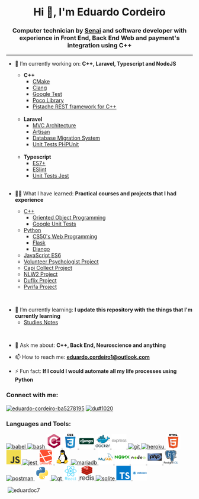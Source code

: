 <h1 align="center">Hi 👋, I'm Eduardo Cordeiro</h1>
<h3 align="center">Computer technician by <a href="https://www.portaldaindustria.com.br/senai/">Senai</a> and software developer with experience in Front End, Back End Web and payment's integration using C++</h3>

---

- 🔭 I’m currently working on: **C++, Laravel, Typescript and NodeJS**
    - **C++**
        - [CMake](https://cmake.org/)
        - [Clang](https://clang.llvm.org/)
        - [Google Test](https://github.com/google/googletest)
        - [Poco Library](https://pocoproject.org/)
        - [Pistache REST framework for C++](https://github.com/pistacheio/pistache)
        
    </br>
    
    - **Laravel**
        - [MVC Architecture](https://en.wikipedia.org/wiki/Model%E2%80%93view%E2%80%93controller)
        - [Artisan](https://laravel.com/docs/9.x/artisan)
        - [Database Migration System](https://laravel.com/docs/9.x/migrations)
        - [Unit Tests PHPUnit](https://phpunit.de/)

    </br>

    - **Typescript**
        - [ES7+](https://tc39.es/ecma262/)
        - [ESlint](https://eslint.org/)
        - [Unit Tests Jest](https://jestjs.io/)
    
    </br>

- 👨‍💻 What I have learned: **Practical courses and projects that I had experience**
    - [C++](https://github.com/eduardoc7/learning-cplusplus)
        - [Oriented Object Programming](https://github.com/eduardoc7/learning-cplusplus/tree/main/src/course/OO-programing)
        - [Google Unit Tests](https://github.com/eduardoc7/learning-cplusplus/blob/main/tests/test_binary_search.cpp)
    - [Python](https://github.com/eduardoc7/Python-course)
        - [CS50's Web Programming](https://github.com/eduardoc7/edx_python_javascript)
        - [Flask](https://github.com/eduardoc7/edx_python_javascript/tree/master/learning-flask)
        - [Django](https://github.com/eduardoc7/edx_python_javascript/tree/master/learning-django)
    - [JavaScript ES6](https://github.com/eduardoc7/CourseRocketseat-ES6)
    - [Volunteer Psychologist Project](https://github.com/eduardoc7/volunteer-psychologist)
    - [Capi Collect Project](https://github.com/eduardoc7/capicollect)
    - [NLW2 Project](https://github.com/eduardoc7/NLW2)
    - [Duflix Project](https://github.com/eduardoc7/duflix)
    - [Pyrifa Project](https://github.com/eduardoc7/pyrifa)

</br>
    
- 🌱 I’m currently learning: **I update this repository with the things that I'm currently learning**
    - [Studies Notes](https://github.com/eduardoc7/concepts-notes)

</br>

- 💬 Ask me about: **C++, Back End, Neuroscience and anything**

- 📫 How to reach me: **eduardo.cordeiro1@outlook.com**

- ⚡ Fun fact: **If I could I would automate all my life processes using Python**

<h3 align="left">Connect with me:</h3>
<p align="left">
<a href="https://linkedin.com/in/eduardo-cordeiro-ba5278195" target="blank"><img align="center" src="https://raw.githubusercontent.com/rahuldkjain/github-profile-readme-generator/master/src/images/icons/Social/linked-in-alt.svg" alt="eduardo-cordeiro-ba5278195" height="30" width="40" /></a>
<a href="https://discord.gg/#1020" target="blank"><img align="center" src="https://raw.githubusercontent.com/rahuldkjain/github-profile-readme-generator/master/src/images/icons/Social/discord.svg" alt="du#1020" height="30" width="40" /></a>
</p>

<h3 align="left">Languages and Tools:</h3>
<p align="left"> <a href="https://babeljs.io/" target="_blank" rel="noreferrer"> <img src="https://www.vectorlogo.zone/logos/babeljs/babeljs-icon.svg" alt="babel" width="40" height="40"/> </a> <a href="https://www.gnu.org/software/bash/" target="_blank" rel="noreferrer"> <img src="https://www.vectorlogo.zone/logos/gnu_bash/gnu_bash-icon.svg" alt="bash" width="40" height="40"/> </a> <a href="https://www.w3schools.com/cpp/" target="_blank" rel="noreferrer"> <img src="https://raw.githubusercontent.com/devicons/devicon/master/icons/cplusplus/cplusplus-original.svg" alt="cplusplus" width="40" height="40"/> </a> <a href="https://www.w3schools.com/css/" target="_blank" rel="noreferrer"> <img src="https://raw.githubusercontent.com/devicons/devicon/master/icons/css3/css3-original-wordmark.svg" alt="css3" width="40" height="40"/> </a> <a href="https://www.djangoproject.com/" target="_blank" rel="noreferrer"> <img src="https://raw.githubusercontent.com/devicons/devicon/master/icons/django/django-original.svg" alt="django" width="40" height="40"/> </a> <a href="https://www.docker.com/" target="_blank" rel="noreferrer"> <img src="https://raw.githubusercontent.com/devicons/devicon/master/icons/docker/docker-original-wordmark.svg" alt="docker" width="40" height="40"/> </a> <a href="https://expressjs.com" target="_blank" rel="noreferrer"> <img src="https://raw.githubusercontent.com/devicons/devicon/master/icons/express/express-original-wordmark.svg" alt="express" width="40" height="40"/> </a> <a href="https://git-scm.com/" target="_blank" rel="noreferrer"> <img src="https://www.vectorlogo.zone/logos/git-scm/git-scm-icon.svg" alt="git" width="40" height="40"/> </a> <a href="https://heroku.com" target="_blank" rel="noreferrer"> <img src="https://www.vectorlogo.zone/logos/heroku/heroku-icon.svg" alt="heroku" width="40" height="40"/> </a> <a href="https://www.w3.org/html/" target="_blank" rel="noreferrer"> <img src="https://raw.githubusercontent.com/devicons/devicon/master/icons/html5/html5-original-wordmark.svg" alt="html5" width="40" height="40"/> </a> <a href="https://developer.mozilla.org/en-US/docs/Web/JavaScript" target="_blank" rel="noreferrer"> <img src="https://raw.githubusercontent.com/devicons/devicon/master/icons/javascript/javascript-original.svg" alt="javascript" width="40" height="40"/> </a> <a href="https://jestjs.io" target="_blank" rel="noreferrer"> <img src="https://www.vectorlogo.zone/logos/jestjsio/jestjsio-icon.svg" alt="jest" width="40" height="40"/> </a> <a href="https://laravel.com/" target="_blank" rel="noreferrer"> <img src="https://raw.githubusercontent.com/devicons/devicon/master/icons/laravel/laravel-plain-wordmark.svg" alt="laravel" width="40" height="40"/> </a> <a href="https://www.linux.org/" target="_blank" rel="noreferrer"> <img src="https://raw.githubusercontent.com/devicons/devicon/master/icons/linux/linux-original.svg" alt="linux" width="40" height="40"/> </a> <a href="https://mariadb.org/" target="_blank" rel="noreferrer"> <img src="https://www.vectorlogo.zone/logos/mariadb/mariadb-icon.svg" alt="mariadb" width="40" height="40"/> </a> <a href="https://www.mysql.com/" target="_blank" rel="noreferrer"> <img src="https://raw.githubusercontent.com/devicons/devicon/master/icons/mysql/mysql-original-wordmark.svg" alt="mysql" width="40" height="40"/> </a> <a href="https://www.nginx.com" target="_blank" rel="noreferrer"> <img src="https://raw.githubusercontent.com/devicons/devicon/master/icons/nginx/nginx-original.svg" alt="nginx" width="40" height="40"/> </a> <a href="https://nodejs.org" target="_blank" rel="noreferrer"> <img src="https://raw.githubusercontent.com/devicons/devicon/master/icons/nodejs/nodejs-original-wordmark.svg" alt="nodejs" width="40" height="40"/> </a> <a href="https://www.php.net" target="_blank" rel="noreferrer"> <img src="https://raw.githubusercontent.com/devicons/devicon/master/icons/php/php-original.svg" alt="php" width="40" height="40"/> </a> <a href="https://www.postgresql.org" target="_blank" rel="noreferrer"> <img src="https://raw.githubusercontent.com/devicons/devicon/master/icons/postgresql/postgresql-original-wordmark.svg" alt="postgresql" width="40" height="40"/> </a> <a href="https://postman.com" target="_blank" rel="noreferrer"> <img src="https://www.vectorlogo.zone/logos/getpostman/getpostman-icon.svg" alt="postman" width="40" height="40"/> </a> <a href="https://www.python.org" target="_blank" rel="noreferrer"> <img src="https://raw.githubusercontent.com/devicons/devicon/master/icons/python/python-original.svg" alt="python" width="40" height="40"/> </a> <a href="https://www.qt.io/" target="_blank" rel="noreferrer"> <img src="https://upload.wikimedia.org/wikipedia/commons/0/0b/Qt_logo_2016.svg" alt="qt" width="40" height="40"/> </a> <a href="https://reactjs.org/" target="_blank" rel="noreferrer"> <img src="https://raw.githubusercontent.com/devicons/devicon/master/icons/react/react-original-wordmark.svg" alt="react" width="40" height="40"/> </a> <a href="https://redis.io" target="_blank" rel="noreferrer"> <img src="https://raw.githubusercontent.com/devicons/devicon/master/icons/redis/redis-original-wordmark.svg" alt="redis" width="40" height="40"/> </a> <a href="https://www.sqlite.org/" target="_blank" rel="noreferrer"> <img src="https://www.vectorlogo.zone/logos/sqlite/sqlite-icon.svg" alt="sqlite" width="40" height="40"/> </a> <a href="https://www.typescriptlang.org/" target="_blank" rel="noreferrer"> <img src="https://raw.githubusercontent.com/devicons/devicon/master/icons/typescript/typescript-original.svg" alt="typescript" width="40" height="40"/> </a> <a href="https://webpack.js.org" target="_blank" rel="noreferrer"> <img src="https://raw.githubusercontent.com/devicons/devicon/d00d0969292a6569d45b06d3f350f463a0107b0d/icons/webpack/webpack-original-wordmark.svg" alt="webpack" width="40" height="40"/> </a> </p>

<p>&nbsp;<img align="center" src="https://github-readme-stats.vercel.app/api?username=eduardoc7&show_icons=true&locale=en" alt="eduardoc7" /></p>

